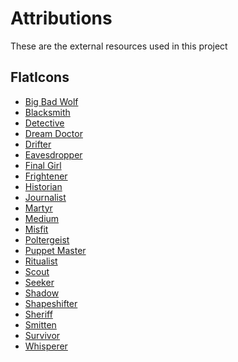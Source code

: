 # Attributions

<!-- markdownlint-disable-file MD013 -->
<!-- markdownlint-disable-file MD033 -->

These are the external resources used in this project

## FlatIcons

- [Big Bad Wolf](https://www.flaticon.com/free-icon/wolf_3664173?term=wolf&page=1&position=27&origin=search&related_id=3664173)
- [Blacksmith](https://www.flaticon.com/free-icon/blacksmith_6088577?term=blacksmith&page=1&position=23&origin=search&related_id=6088577)
- [Detective](https://www.flaticon.com/free-icon/spy_1161417?term=detective&page=1&position=6&origin=search&related_id=1161417)
- [Dream Doctor](https://www.flaticon.com/free-icon/medical-symbol_1988625?term=doctor&page=1&position=28&origin=search&related_id=1988625)
- [Drifter](https://www.flaticon.com/free-icon/tent_5059556?term=homeless&page=1&position=30&origin=search&related_id=5059556)
- [Eavesdropper](https://www.flaticon.com/free-icon/ears_1408379?term=ears&page=2&position=50&origin=search&related_id=1408379)
- [Final Girl](https://www.flaticon.com/free-icon/girl_12831631?term=girl&page=4&position=74&origin=search&related_id=12831631)
- [Frightener](https://www.flaticon.com/free-icon/grim-reaper_3529454?term=scared&page=2&position=55&origin=search&related_id=3529454)
- [Historian](https://www.flaticon.com/free-icon/architecture_3673922?term=history&page=1&position=63&origin=search&related_id=3673922)
- [Journalist](https://www.flaticon.com/free-icon/interview_11894369?term=news&page=2&position=17&origin=search&related_id=11894369)
- [Martyr](https://www.flaticon.com/free-icon/dead_3411359?term=dead&page=1&position=96&origin=search&related_id=3411359)
- [Medium](https://www.flaticon.com/free-icon/tarot_4304474?term=fortune+teller&page=2&position=53&origin=search&related_id=4304474)
- [Misfit](https://www.flaticon.com/free-icon/clown_18006247?term=clown&page=2&position=38&origin=search&related_id=18006247)
- [Poltergeist](https://www.flaticon.com/free-icon/ghost-face_17930946?term=ghost&page=2&position=89&origin=search&related_id=17930946)
- [Puppet Master](https://www.flaticon.com/free-icon/puppet_2881913?term=puppet&page=1&position=14&origin=search&related_id=2881913)
- [Ritualist](https://www.flaticon.com/free-icon/candle_2326392?term=ritual&page=1&position=29&origin=search&related_id=2326392)
- [Scout](https://www.flaticon.com/free-icon/compass_1696348?term=compass&page=1&position=9&origin=search&related_id=1696348)
- [Seeker](https://www.flaticon.com/free-icon/handshake_2583157?term=ally&page=1&position=16&origin=search&related_id=2583157)
- [Shadow](https://www.flaticon.com/free-icon/superhero_4521910?term=masked&page=1&position=53&origin=search&related_id=4521910)
- [Shapeshifter](https://www.flaticon.com/free-icon/alien_3120246?term=alien&page=1&position=60&origin=search&related_id=3120246)
- [Sheriff](https://www.flaticon.com/free-icon/police-badge_3882850?term=sheriff&page=1&position=8&origin=search&related_id=3882850)
- [Smitten](https://www.flaticon.com/free-icon/heart-beat_1696524?term=hearts&page=1&position=50&origin=search&related_id=1696524)
- [Survivor](https://www.flaticon.com/free-icon/oil-lamp_16841693?term=camp+fire&page=1&position=14&origin=search&related_id=16841693)
- [Whisperer](https://www.flaticon.com/free-icon/silence_3166756?term=whisper&page=1&position=11&origin=search&related_id=3166756)
